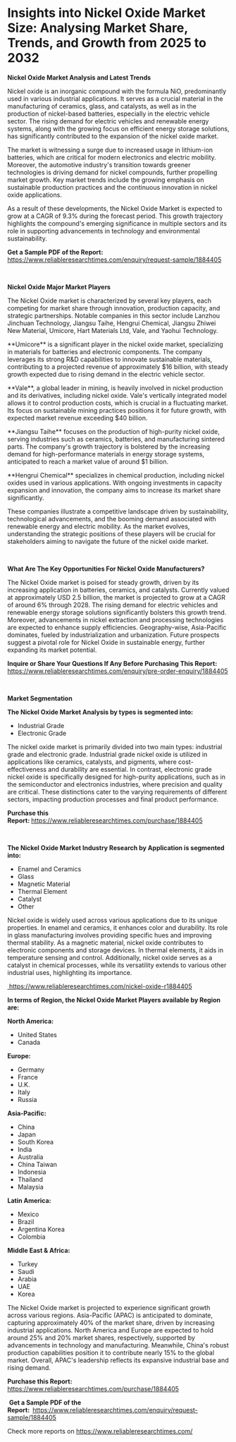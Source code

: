 <p><h1>Insights into Nickel Oxide Market Size: Analysing Market Share, Trends, and Growth from 2025 to 2032</h1></p><p><strong>Nickel Oxide Market Analysis and Latest Trends</strong></p>
<p><p>Nickel oxide is an inorganic compound with the formula NiO, predominantly used in various industrial applications. It serves as a crucial material in the manufacturing of ceramics, glass, and catalysts, as well as in the production of nickel-based batteries, especially in the electric vehicle sector. The rising demand for electric vehicles and renewable energy systems, along with the growing focus on efficient energy storage solutions, has significantly contributed to the expansion of the nickel oxide market.</p><p>The market is witnessing a surge due to increased usage in lithium-ion batteries, which are critical for modern electronics and electric mobility. Moreover, the automotive industry's transition towards greener technologies is driving demand for nickel compounds, further propelling market growth. Key market trends include the growing emphasis on sustainable production practices and the continuous innovation in nickel oxide applications. </p><p>As a result of these developments, the Nickel Oxide Market is expected to grow at a CAGR of 9.3% during the forecast period. This growth trajectory highlights the compound's emerging significance in multiple sectors and its role in supporting advancements in technology and environmental sustainability.</p></p>
<p><strong>Get a Sample PDF of the Report:&nbsp;</strong> <a href="https://www.reliableresearchtimes.com/enquiry/request-sample/1884405?utm_campaign=2006&utm_medium=2&utm_source=Github&utm_content=ia&utm_term=30012025&utm_id=nickel-oxide">https://www.reliableresearchtimes.com/enquiry/request-sample/1884405</a></p>
<p>&nbsp;</p>
<p><strong>Nickel Oxide Major Market Players</strong></p>
<p><p>The Nickel Oxide market is characterized by several key players, each competing for market share through innovation, production capacity, and strategic partnerships. Notable companies in this sector include Lanzhou Jinchuan Technology, Jiangsu Taihe, Hengrui Chemical, Jiangsu Zhiwei New Material, Umicore, Hart Materials Ltd, Vale, and Yaohui Technology.</p><p>**Umicore** is a significant player in the nickel oxide market, specializing in materials for batteries and electronic components. The company leverages its strong R&D capabilities to innovate sustainable materials, contributing to a projected revenue of approximately $16 billion, with steady growth expected due to rising demand in the electric vehicle sector.</p><p>**Vale**, a global leader in mining, is heavily involved in nickel production and its derivatives, including nickel oxide. Vale's vertically integrated model allows it to control production costs, which is crucial in a fluctuating market. Its focus on sustainable mining practices positions it for future growth, with expected market revenue exceeding $40 billion.</p><p>**Jiangsu Taihe** focuses on the production of high-purity nickel oxide, serving industries such as ceramics, batteries, and manufacturing sintered parts. The company's growth trajectory is bolstered by the increasing demand for high-performance materials in energy storage systems, anticipated to reach a market value of around $1 billion.</p><p>**Hengrui Chemical** specializes in chemical production, including nickel oxides used in various applications. With ongoing investments in capacity expansion and innovation, the company aims to increase its market share significantly.</p><p>These companies illustrate a competitive landscape driven by sustainability, technological advancements, and the booming demand associated with renewable energy and electric mobility. As the market evolves, understanding the strategic positions of these players will be crucial for stakeholders aiming to navigate the future of the nickel oxide market.</p></p>
<p>&nbsp;</p>
<p><strong>What Are The Key Opportunities For Nickel Oxide Manufacturers?</strong></p>
<p><p>The Nickel Oxide market is poised for steady growth, driven by its increasing application in batteries, ceramics, and catalysts. Currently valued at approximately USD 2.5 billion, the market is projected to grow at a CAGR of around 6% through 2028. The rising demand for electric vehicles and renewable energy storage solutions significantly bolsters this growth trend. Moreover, advancements in nickel extraction and processing technologies are expected to enhance supply efficiencies. Geography-wise, Asia-Pacific dominates, fueled by industrialization and urbanization. Future prospects suggest a pivotal role for Nickel Oxide in sustainable energy, further expanding its market potential.</p></p>
<p><strong>Inquire or Share Your Questions If Any Before Purchasing This Report:</strong> <a href="https://www.reliableresearchtimes.com/enquiry/pre-order-enquiry/1884405?utm_campaign=2006&utm_medium=2&utm_source=Github&utm_content=ia&utm_term=30012025&utm_id=nickel-oxide">https://www.reliableresearchtimes.com/enquiry/pre-order-enquiry/1884405</a></p>
<p>&nbsp;</p>
<p><strong>Market Segmentation</strong></p>
<p><strong>The Nickel Oxide Market Analysis by types is segmented into:</strong></p>
<p><ul><li>Industrial Grade</li><li>Electronic Grade</li></ul></p>
<p><p>The nickel oxide market is primarily divided into two main types: industrial grade and electronic grade. Industrial grade nickel oxide is utilized in applications like ceramics, catalysts, and pigments, where cost-effectiveness and durability are essential. In contrast, electronic grade nickel oxide is specifically designed for high-purity applications, such as in the semiconductor and electronics industries, where precision and quality are critical. These distinctions cater to the varying requirements of different sectors, impacting production processes and final product performance.</p></p>
<p><strong>Purchase this Report:&nbsp;</strong><a href="https://www.reliableresearchtimes.com/purchase/1884405?utm_campaign=2006&utm_medium=2&utm_source=Github&utm_content=ia&utm_term=30012025&utm_id=nickel-oxide">https://www.reliableresearchtimes.com/purchase/1884405</a></p>
<p>&nbsp;</p>
<p><strong>The Nickel Oxide Market Industry Research by Application is segmented into:</strong></p>
<p><ul><li>Enamel and Ceramics</li><li>Glass</li><li>Magnetic Material</li><li>Thermal Element</li><li>Catalyst</li><li>Other</li></ul></p>
<p><p>Nickel oxide is widely used across various applications due to its unique properties. In enamel and ceramics, it enhances color and durability. Its role in glass manufacturing involves providing specific hues and improving thermal stability. As a magnetic material, nickel oxide contributes to electronic components and storage devices. In thermal elements, it aids in temperature sensing and control. Additionally, nickel oxide serves as a catalyst in chemical processes, while its versatility extends to various other industrial uses, highlighting its importance.</p></p>
<p><a href="https://www.reliableresearchtimes.com/nickel-oxide-r1884405?utm_campaign=2006&utm_medium=2&utm_source=Github&utm_content=ia&utm_term=30012025&utm_id=nickel-oxide">&nbsp;https://www.reliableresearchtimes.com/nickel-oxide-r1884405</a></p>
<p><strong>In terms of Region, the Nickel Oxide Market Players available by Region are:</strong></p>
<p>
    <p> <strong> North America: </strong>
        <ul>
            <li>United States</li>
            <li>Canada</li>
        </ul>
        </p> 
    <p> <strong> Europe: </strong>
        <ul>
            <li>Germany</li>
            <li>France</li>
            <li>U.K.</li>
            <li>Italy</li>
            <li>Russia</li>
        </ul>
        </p> 
    <p> <strong> Asia-Pacific: </strong>
        <ul>
            <li>China</li>
            <li>Japan</li>
            <li>South Korea</li>
            <li>India</li>
            <li>Australia</li>
            <li>China Taiwan</li>
            <li>Indonesia</li>
            <li>Thailand</li>
            <li>Malaysia</li>
        </ul>
        </p> 
    <p> <strong> Latin America: </strong>
        <ul>
            <li>Mexico</li>
            <li>Brazil</li>
            <li>Argentina Korea</li>
            <li>Colombia</li>
        </ul>
        </p> 
    <p> <strong> Middle East & Africa: </strong>
        <ul>
            <li>Turkey</li>
            <li>Saudi</li>
            <li>Arabia</li>
            <li>UAE</li>
            <li>Korea</li>
        </ul>
    </p>
    </p>
<p><p>The Nickel Oxide market is projected to experience significant growth across various regions. Asia-Pacific (APAC) is anticipated to dominate, capturing approximately 40% of the market share, driven by increasing industrial applications. North America and Europe are expected to hold around 25% and 20% market shares, respectively, supported by advancements in technology and manufacturing. Meanwhile, China's robust production capabilities position it to contribute nearly 15% to the global market. Overall, APAC's leadership reflects its expansive industrial base and rising demand.</p></p>
<p><strong>Purchase this Report: </strong><a href="https://www.reliableresearchtimes.com/purchase/1884405?utm_campaign=2006&utm_medium=2&utm_source=Github&utm_content=ia&utm_term=30012025&utm_id=nickel-oxide">https://www.reliableresearchtimes.com/purchase/1884405</a></p>
<p>&nbsp;<strong>Get a Sample PDF of the Report:&nbsp;&nbsp;</strong><a href="https://www.reliableresearchtimes.com/enquiry/request-sample/1884405?utm_campaign=2006&utm_medium=2&utm_source=Github&utm_content=ia&utm_term=30012025&utm_id=nickel-oxide">https://www.reliableresearchtimes.com/enquiry/request-sample/1884405</a></p>
<p><strong></strong></p>
<p>Check more reports on <a href="https://www.reliableresearchtimes.com/?utm_campaign=2006&utm_medium=2&utm_source=Github&utm_content=ia&utm_term=30012025&utm_id=nickel-oxide">https://www.reliableresearchtimes.com/</a></p>